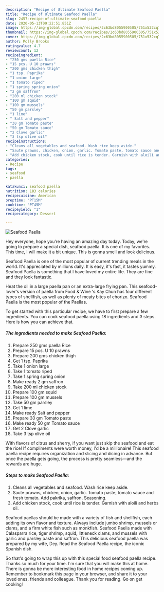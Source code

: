```yaml
---
description: "Recipe of Ultimate Seafood Paella"
title: "Recipe of Ultimate Seafood Paella"
slug: 2457-recipe-of-ultimate-seafood-paella
date: 2020-05-13T09:22:51.851Z
image: https://img-global.cpcdn.com/recipes/2c63bd8055900505/751x532cq70/seafood-paella-recipe-main-photo.jpg
thumbnail: https://img-global.cpcdn.com/recipes/2c63bd8055900505/751x532cq70/seafood-paella-recipe-main-photo.jpg
cover: https://img-global.cpcdn.com/recipes/2c63bd8055900505/751x532cq70/seafood-paella-recipe-main-photo.jpg
author: Polly Brooks
ratingvalue: 4.7
reviewcount: 12
recipeingredient:
- "250 gms paella Rice"
- "15 pcs. U 10 prawns"
- "200 gms chicken thigh"
- "1 tsp. Paprika"
- "1 onion large"
- "1 tomato riped"
- "1 spring spring onion"
- "2 gm saffron"
- "200 ml chicken stock"
- "100 gm squid"
- "100 gm mussels"
- "50 gm parsley"
- "1 lime"
- " Salt and pepper"
- "30 gm Tomato paste"
- "50 gm Tomato sauce"
- "2 Clove garlic"
- "3 tsp olive oil"
recipeinstructions:
- "Cleans all vegetables and seafood. Wash rice keep aside."
- "Saute prawns, chicken, onion, garlic. Tomato paste, tomato sauce and fresh tomato. Add pakrika, saffron. Seasoning."
- "Add chicken stock, cook until rice is tender. Garnish with aloili and herbs oil."
categories:
- Recipe
tags:
- seafood
- paella

katakunci: seafood paella 
nutrition: 183 calories
recipecuisine: American
preptime: "PT15M"
cooktime: "PT45M"
recipeyield: "1"
recipecategory: Dessert

---
```



![Seafood Paella](https://img-global.cpcdn.com/recipes/2c63bd8055900505/751x532cq70/seafood-paella-recipe-main-photo.jpg)

Hey everyone, hope you're having an amazing day today. Today, we're going to prepare a special dish, seafood paella. It is one of my favorites. This time, I will make it a bit unique. This is gonna smell and look delicious.

Seafood Paella is one of the most popular of current trending meals in the world. It's appreciated by millions daily. It is easy, it's fast, it tastes yummy. Seafood Paella is something that I have loved my entire life. They are fine and they look fantastic.

Heat the oil in a large paella pan or an extra-large frying pan. This seafood-lover&#39;s version of paella from Food &amp; Wine &#39;s Kay Chun has four different types of shellfish, as well as plenty of meaty bites of chorizo. Seafood Paella is the most popular of the Paellas.


To get started with this particular recipe, we have to first prepare a few ingredients. You can cook seafood paella using 18 ingredients and 3 steps. Here is how you can achieve that.

<!--inarticleads1-->

##### The ingredients needed to make Seafood Paella:

1. Prepare 250 gms paella Rice
1. Prepare 15 pcs. U 10 prawns
1. Prepare 200 gms chicken thigh
1. Get 1 tsp. Paprika
1. Take 1 onion large
1. Take 1 tomato riped
1. Take 1 spring spring onion
1. Make ready 2 gm saffron
1. Take 200 ml chicken stock
1. Prepare 100 gm squid
1. Prepare 100 gm mussels
1. Take 50 gm parsley
1. Get 1 lime
1. Make ready  Salt and pepper
1. Prepare 30 gm Tomato paste
1. Make ready 50 gm Tomato sauce
1. Get 2 Clove garlic
1. Take 3 tsp olive oil


With flavors of citrus and sherry, if you want just skip the seafood and eat the rice! If compliments were worth money, I&#39;d be a millionaire! This seafood paella recipe requires organization and slicing and dicing in advance. But once the paella gets going, the process is pretty seamless—and the rewards are huge. 

<!--inarticleads2-->

##### Steps to make Seafood Paella:

1. Cleans all vegetables and seafood. Wash rice keep aside.
1. Saute prawns, chicken, onion, garlic. Tomato paste, tomato sauce and fresh tomato. Add pakrika, saffron. Seasoning.
1. Add chicken stock, cook until rice is tender. Garnish with aloili and herbs oil.


Seafood paellas should be made with a variety of fish and shellfish, each adding its own flavor and texture. Always include jumbo shrimp, mussels or clams, and a firm white fish such as monkfish. Seafood Paella made with Calasparra rice, tiger shrimp, squid, littleneck clams, and mussels with garlic and parsley paste and saffron. This delicious seafood paella was prepared by my wife, Dey. Read the Seafood Paella recipe, the iconic Spanish dish. 

So that's going to wrap this up with this special food seafood paella recipe. Thanks so much for your time. I'm sure that you will make this at home. There is gonna be more interesting food in home recipes coming up. Remember to bookmark this page in your browser, and share it to your loved ones, friends and colleague. Thank you for reading. Go on get cooking!
